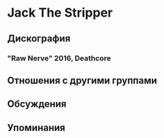 # Jack The Stripper



## Дискография

### "Raw Nerve" 2016, Deathcore




## Отношения с другими группами


## Обсуждения


## Упоминания

